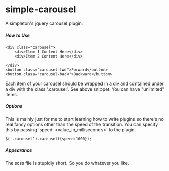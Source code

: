 simple-carousel
===============

A simpleton's jquery carousel plugin.

##### How to Use

	<div class="carousel">
		<div>Item 1 Content Here</div>
		<div>Item 2 Content Here</div>
		...
	</div>
	<button class="carousel-fwd">Forward</button>
	<button class="carousel-back">Backward</button>
	

Each item of your carousel should be wrapped in a div and contained under a div with the class '.carousel'. See above snippet.  You can have "unlimited" items.


##### Options

This is mainly just for me to start learning how to write plugins so there's no real fancy options other than the speed of the transition. You can specify this by passing 'speed: <value_in_milliseconds>' to the plugin.

	$('.carousel').carousel({speed:1000}); 

##### Appearance

The scss file is stupidly short. So you do whatever you like.